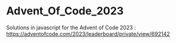 # Advent_Of_Code_2023

Solutions in javascript for the Advent of Code 2023 : https://adventofcode.com/2023/leaderboard/private/view/692142
